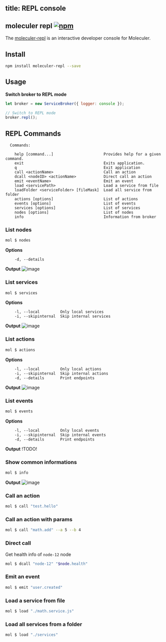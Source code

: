 title: REPL console
---
## moleculer repl [![npm](https://img.shields.io/npm/v/moleculer-repl.svg?maxAge=3600)](https://www.npmjs.com/package/moleculer-repl)
The [moleculer-repl](https://github.com/ice-services/moleculer-repl) is an interactive developer console for Moleculer.

## Install
```bash
npm install moleculer-repl --save
```

## Usage

**Switch broker to REPL mode**
```js
let broker = new ServiceBroker({ logger: console });

// Switch to REPL mode
broker.repl();
```

## REPL Commands

```
  Commands:

    help [command...]                      Provides help for a given command.
    exit                                   Exits application.
    q                                      Exit application
    call <actionName>                      Call an action
    dcall <nodeID> <actionName>            Direct call an action
    emit <eventName>                       Emit an event
    load <servicePath>                     Load a service from file
    loadFolder <serviceFolder> [fileMask]  Load all service from folder
    actions [options]                      List of actions
    events [options]                       List of events
    services [options]                     List of services
    nodes [options]                        List of nodes
    info                                   Information from broker
```

### List nodes
```bash
mol $ nodes
```

**Options**
```
    -d, --details
```

**Output**
![image](https://user-images.githubusercontent.com/306521/27083082-9fcb9cb8-5047-11e7-9817-1b1a0de42f3e.png)

### List services
```bash
mol $ services
```

**Options**
```
    -l, --local         Only local services
    -i, --skipinternal  Skip internal services
```

**Output**
![image](https://user-images.githubusercontent.com/306521/27083119-bdea2426-5047-11e7-879e-0634c1aba258.png)

### List actions
```bash
mol $ actions
```

**Options**
```
    -l, --local         Only local actions
    -i, --skipinternal  Skip internal actions
    -d, --details       Print endpoints
```

**Output**
![image](https://cloud.githubusercontent.com/assets/306521/26260954/8ef9d44e-3ccf-11e7-995a-ccbe035b2a9a.png)


### List events
```bash
mol $ events
```

**Options**
```
    -l, --local         Only local events
    -i, --skipinternal  Skip internal events
    -d, --details       Print endpoints
```

**Output**
!TODO!

### Show common informations
```bash
mol $ info
```

**Output**
![image](https://cloud.githubusercontent.com/assets/306521/26260974/aaea9b02-3ccf-11e7-9e1c-ec9150518791.png)

### Call an action
```bash
mol $ call "test.hello"
```

### Call an action with params
```bash
mol $ call "math.add" --a 5 --b 4
```

### Direct call
Get health info of `node-12` node
```bash
mol $ dcall "node-12" "$node.health"
```

### Emit an event
```bash
mol $ emit "user.created"
```

### Load a service from file
```bash
mol $ load "./math.service.js"
```

### Load all services from a folder
```bash
mol $ load "./services"
```